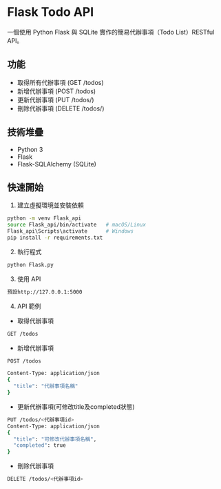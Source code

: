 # Flask Todo API

一個使用 Python Flask 與 SQLite 實作的簡易代辦事項（Todo List）RESTful API。

## 功能

- 取得所有代辦事項 (GET /todos)
- 新增代辦事項 (POST /todos)
- 更新代辦事項 (PUT /todos/<id>)
- 刪除代辦事項 (DELETE /todos/<id>)

## 技術堆疊

- Python 3
- Flask
- Flask-SQLAlchemy (SQLite)

## 快速開始

1. 建立虛擬環境並安裝依賴

```bash
python -m venv Flask_api
source Flask_api/bin/activate   # macOS/Linux
Flask_api\Scripts\activate      # Windows
pip install -r requirements.txt
```

2. 執行程式
```bash
python Flask.py
```
3. 使用 API
```bash
預設http://127.0.0.1:5000
```
4. API 範例
- 取得代辦事項
```bash
GET /todos
```
- 新增代辦事項
```bash
POST /todos
```
```bash
Content-Type: application/json
{
  "title": "代辦事項名稱"
}
```
- 更新代辦事項(可修改title及completed狀態)
```bash
PUT /todos/<代辦事項id>
Content-Type: application/json
{
  "title": "可修改代辦事項名稱",
  "completed": true
}
```
- 刪除代辦事項
```bash
DELETE /todos/<代辦事項id>
```
